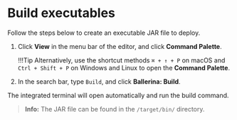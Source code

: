 # Build executables

Follow the steps below to create an executable JAR file to deploy. 
  
1. Click **View** in the menu bar of the editor, and click **Command Palette**.

    !!!Tip 
        Alternatively, use the shortcut methods `⌘ + ↑ + P` on macOS and `Ctrl + Shift + P` on Windows and Linux to open the **Command Palette**.

2. In the search bar, type `Build`, and click **Ballerina: Build**.

The integrated terminal will open automatically and run the build command.

>**Info:** The JAR file can be found in the `/target/bin/` directory.
